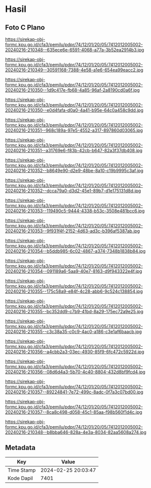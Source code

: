 # Hasil

## Foto C Plano

https://sirekap-obj-formc.kpu.go.id/cfa3/pemilu/pdpr/74/12/01/20/05/7412012005002-20240216-210348--635ece6e-6591-4068-a77a-3b52ea2914b3.jpg

https://sirekap-obj-formc.kpu.go.id/cfa3/pemilu/pdpr/74/12/01/20/05/7412012005002-20240216-210349--30591168-7388-4e58-a1e6-654ea99eacc2.jpg

https://sirekap-obj-formc.kpu.go.id/cfa3/pemilu/pdpr/74/12/01/20/05/7412012005002-20240216-210350--1d9c417e-fb68-4a85-96af-2a8190cd0a6f.jpg

https://sirekap-obj-formc.kpu.go.id/cfa3/pemilu/pdpr/74/12/01/20/05/7412012005002-20240216-210350--e0d4fafa-d0a0-4a41-b95e-64c0a458c9dd.jpg

https://sirekap-obj-formc.kpu.go.id/cfa3/pemilu/pdpr/74/12/01/20/05/7412012005002-20240216-210351--968c189a-97e5-4552-a317-897860d03065.jpg

https://sirekap-obj-formc.kpu.go.id/cfa3/pemilu/pdpr/74/12/01/20/05/7412012005002-20240216-210351--a31769e6-f83b-42cb-b647-82a3f37db408.jpg

https://sirekap-obj-formc.kpu.go.id/cfa3/pemilu/pdpr/74/12/01/20/05/7412012005002-20240216-210352--b8649e90-d2e9-48be-8a10-c19b9995c3af.jpg

https://sirekap-obj-formc.kpu.go.id/cfa3/pemilu/pdpr/74/12/01/20/05/7412012005002-20240216-210352--dcca79a0-d3d2-45e1-89b7-d1e175131d8d.jpg

https://sirekap-obj-formc.kpu.go.id/cfa3/pemilu/pdpr/74/12/01/20/05/7412012005002-20240216-210353--119490c5-9444-4338-b53c-3508e481bcc6.jpg

https://sirekap-obj-formc.kpu.go.id/cfa3/pemilu/pdpr/74/12/01/20/05/7412012005002-20240216-210353--9f931f4f-2152-4d63-ad3c-b396af5387ab.jpg

https://sirekap-obj-formc.kpu.go.id/cfa3/pemilu/pdpr/74/12/01/20/05/7412012005002-20240216-210354--b5ddb985-6c02-4867-a374-7348b1838b84.jpg

https://sirekap-obj-formc.kpu.go.id/cfa3/pemilu/pdpr/74/12/01/20/05/7412012005002-20240216-210354--091189a6-5aa9-40e7-8163-d9f943322e4f.jpg

https://sirekap-obj-formc.kpu.go.id/cfa3/pemilu/pdpr/74/12/01/20/05/7412012005002-20240216-210355--175c58a9-e84f-4c28-abb6-9c524c138854.jpg

https://sirekap-obj-formc.kpu.go.id/cfa3/pemilu/pdpr/74/12/01/20/05/7412012005002-20240216-210355--bc352dd9-c7b9-41bd-8a29-175ec72a9e25.jpg

https://sirekap-obj-formc.kpu.go.id/cfa3/pemilu/pdpr/74/12/01/20/05/7412012005002-20240216-210355--c3c38a35-c0c9-4ac0-a186-c3e1af6baacb.jpg

https://sirekap-obj-formc.kpu.go.id/cfa3/pemilu/pdpr/74/12/01/20/05/7412012005002-20240216-210356--a4cbb2a3-03ec-4930-85f9-6fc472c5922d.jpg

https://sirekap-obj-formc.kpu.go.id/cfa3/pemilu/pdpr/74/12/01/20/05/7412012005002-20240216-210356--08d6d4a3-5b70-4c40-8804-432d8bf9fcd4.jpg

https://sirekap-obj-formc.kpu.go.id/cfa3/pemilu/pdpr/74/12/01/20/05/7412012005002-20240216-210357--89224841-7e72-499c-8adc-0f7a3c07bd00.jpg

https://sirekap-obj-formc.kpu.go.id/cfa3/pemilu/pdpr/74/12/01/20/05/7412012005002-20240216-210357--8ca8c498-d058-45c1-85aa-f98b560f1d4c.jpg

https://sirekap-obj-formc.kpu.go.id/cfa3/pemilu/pdpr/74/12/01/20/05/7412012005002-20240216-210348--b8bba646-828a-4e3a-8034-82aa5608a274.jpg


## Metadata

| Key        | Value               |
| ---------- | ------------------- |
| Time Stamp | 2024-02-25 20:03:47 |
| Kode Dapil | 7401                |



